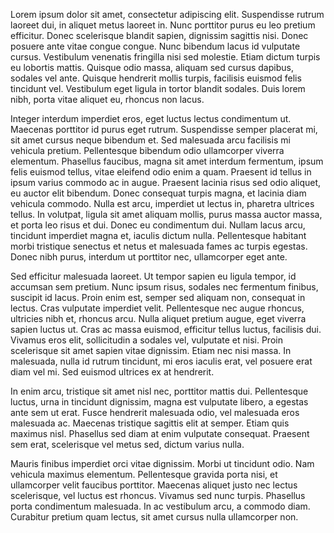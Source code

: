 <!--
title: Lorem ipsum dolor sit amet
description: Lorem ipsum dolor sit amet
date: 01/05/2017
tags: Example
-->

Lorem ipsum dolor sit amet, consectetur adipiscing elit. Suspendisse rutrum laoreet dui, in aliquet metus laoreet in. Nunc porttitor purus eu leo pretium efficitur. Donec scelerisque blandit sapien, dignissim sagittis nisi. Donec posuere ante vitae congue congue. Nunc bibendum lacus id vulputate cursus. Vestibulum venenatis fringilla nisi sed molestie. Etiam dictum turpis eu lobortis mattis. Quisque odio massa, aliquam sed cursus dapibus, sodales vel ante. Quisque hendrerit mollis turpis, facilisis euismod felis tincidunt vel. Vestibulum eget ligula in tortor blandit sodales. Duis lorem nibh, porta vitae aliquet eu, rhoncus non lacus.<!--more-->

Integer interdum imperdiet eros, eget luctus lectus condimentum ut. Maecenas porttitor id purus eget rutrum. Suspendisse semper placerat mi, sit amet cursus neque bibendum et. Sed malesuada arcu facilisis mi vehicula pretium. Pellentesque bibendum odio ullamcorper viverra elementum. Phasellus faucibus, magna sit amet interdum fermentum, ipsum felis euismod tellus, vitae eleifend odio enim a quam. Praesent id tellus in ipsum varius commodo ac in augue. Praesent lacinia risus sed odio aliquet, eu auctor elit bibendum. Donec consequat turpis magna, et lacinia diam vehicula commodo. Nulla est arcu, imperdiet ut lectus in, pharetra ultrices tellus. In volutpat, ligula sit amet aliquam mollis, purus massa auctor massa, et porta leo risus et dui. Donec eu condimentum dui. Nullam lacus arcu, tincidunt imperdiet magna et, iaculis dictum nulla. Pellentesque habitant morbi tristique senectus et netus et malesuada fames ac turpis egestas. Donec nibh purus, interdum ut porttitor nec, ullamcorper eget ante.

Sed efficitur malesuada laoreet. Ut tempor sapien eu ligula tempor, id accumsan sem pretium. Nunc ipsum risus, sodales nec fermentum finibus, suscipit id lacus. Proin enim est, semper sed aliquam non, consequat in lectus. Cras vulputate imperdiet velit. Pellentesque nec augue rhoncus, ultricies nibh et, rhoncus arcu. Nulla aliquet pretium augue, eget viverra sapien luctus ut. Cras ac massa euismod, efficitur tellus luctus, facilisis dui. Vivamus eros elit, sollicitudin a sodales vel, vulputate et nisi. Proin scelerisque sit amet sapien vitae dignissim. Etiam nec nisi massa. In malesuada, nulla id rutrum tincidunt, mi eros iaculis erat, vel posuere erat diam vel mi. Sed euismod ultrices ex at hendrerit.

In enim arcu, tristique sit amet nisl nec, porttitor mattis dui. Pellentesque luctus, urna in tincidunt dignissim, magna est vulputate libero, a egestas ante sem ut erat. Fusce hendrerit malesuada odio, vel malesuada eros malesuada ac. Maecenas tristique sagittis elit at semper. Etiam quis maximus nisl. Phasellus sed diam at enim vulputate consequat. Praesent sem erat, scelerisque vel metus sed, dictum varius nulla.

Mauris finibus imperdiet orci vitae dignissim. Morbi ut tincidunt odio. Nam vehicula maximus elementum. Pellentesque gravida porta nisi, et ullamcorper velit faucibus porttitor. Maecenas aliquet justo nec lectus scelerisque, vel luctus est rhoncus. Vivamus sed nunc turpis. Phasellus porta condimentum malesuada. In ac vestibulum arcu, a commodo diam. Curabitur pretium quam lectus, sit amet cursus nulla ullamcorper non.